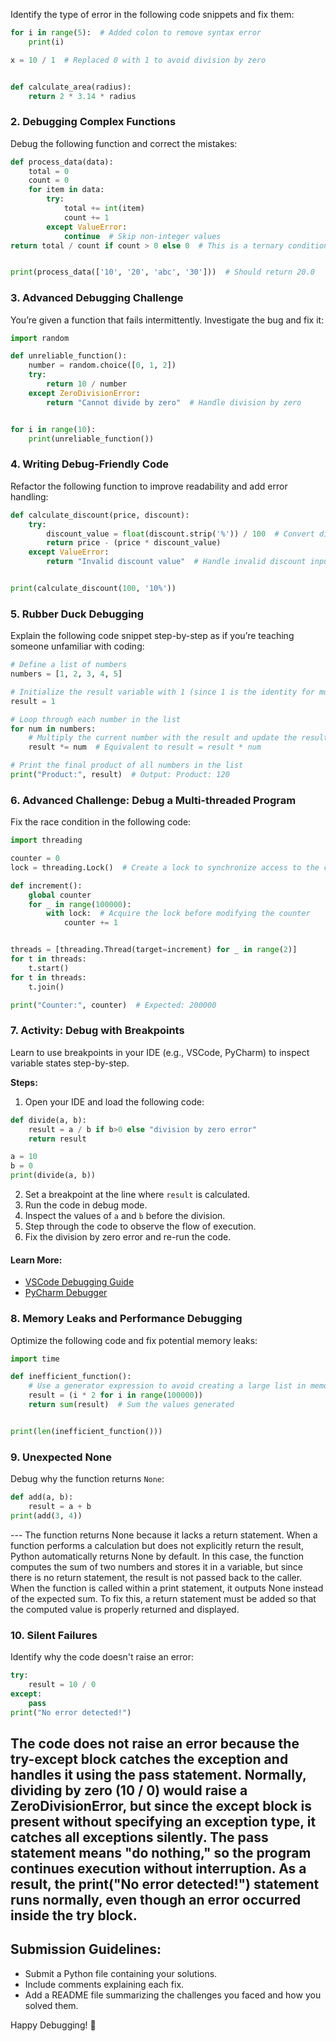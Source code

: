 Identify the type of error in the following code snippets and fix them:

```python
for i in range(5):  # Added colon to remove syntax error
    print(i)

x = 10 / 1  # Replaced 0 with 1 to avoid division by zero


def calculate_area(radius):
    return 2 * 3.14 * radius
```

### 2. Debugging Complex Functions

Debug the following function and correct the mistakes:

```python
def process_data(data):
    total = 0
    count = 0
    for item in data:
        try:
            total += int(item)
            count += 1
        except ValueError:
            continue  # Skip non-integer values
return total / count if count > 0 else 0  # This is a ternary conditional operator to avoid division by zero


print(process_data(['10', '20', 'abc', '30']))  # Should return 20.0

```

### 3. Advanced Debugging Challenge

You’re given a function that fails intermittently. Investigate the bug and fix it:

```python
import random

def unreliable_function():
    number = random.choice([0, 1, 2])
    try:
        return 10 / number
    except ZeroDivisionError:
        return "Cannot divide by zero"  # Handle division by zero


for i in range(10):
    print(unreliable_function())
```

### 4. Writing Debug-Friendly Code

Refactor the following function to improve readability and add error handling:

```python
def calculate_discount(price, discount):
    try:
        discount_value = float(discount.strip('%')) / 100  # Convert discount to a decimal
        return price - (price * discount_value)
    except ValueError:
        return "Invalid discount value"  # Handle invalid discount input


print(calculate_discount(100, '10%'))
```

### 5. Rubber Duck Debugging

Explain the following code snippet step-by-step as if you’re teaching someone unfamiliar with coding:

```python
# Define a list of numbers
numbers = [1, 2, 3, 4, 5]  

# Initialize the result variable with 1 (since 1 is the identity for multiplication)
result = 1  

# Loop through each number in the list
for num in numbers:
    # Multiply the current number with the result and update the result variable
    result *= num  # Equivalent to result = result * num

# Print the final product of all numbers in the list
print("Product:", result)  # Output: Product: 120

```

### 6. Advanced Challenge: Debug a Multi-threaded Program

Fix the race condition in the following code:

```python
import threading

counter = 0
lock = threading.Lock()  # Create a lock to synchronize access to the counter

def increment():
    global counter
    for _ in range(100000):
        with lock:  # Acquire the lock before modifying the counter
            counter += 1


threads = [threading.Thread(target=increment) for _ in range(2)]
for t in threads:
    t.start()
for t in threads:
    t.join()

print("Counter:", counter)  # Expected: 200000

```

### 7. Activity: Debug with Breakpoints

Learn to use breakpoints in your IDE (e.g., VSCode, PyCharm) to inspect variable states step-by-step.

**Steps:**

1. Open your IDE and load the following code:

```python
def divide(a, b):
    result = a / b if b>0 else "division by zero error"
    return result

a = 10
b = 0
print(divide(a, b))
```

2. Set a breakpoint at the line where `result` is calculated.
3. Run the code in debug mode.
4. Inspect the values of `a` and `b` before the division.
5. Step through the code to observe the flow of execution.
6. Fix the division by zero error and re-run the code.

#### Learn More:

- [VSCode Debugging Guide](https://code.visualstudio.com/docs/editor/debugging)
- [PyCharm Debugger](https://www.jetbrains.com/help/pycharm/debugging-your-first-python-application.html)

### 8. Memory Leaks and Performance Debugging

Optimize the following code and fix potential memory leaks:

```python
import time

def inefficient_function():
    # Use a generator expression to avoid creating a large list in memory
    result = (i * 2 for i in range(100000))
    return sum(result)  # Sum the values generated


print(len(inefficient_function()))
```

### 9. Unexpected None

Debug why the function returns `None`:

```python
def add(a, b):
    result = a + b
print(add(3, 4))
```
--- The function returns None because it lacks a return statement. When a function performs a calculation but does not explicitly return the result, Python automatically returns None by default. In this case, the function computes the sum of two numbers and stores it in a variable, but since there is no return statement, the result is not passed back to the caller. When the function is called within a print statement, it outputs None instead of the expected sum. To fix this, a return statement must be added so that the computed value is properly returned and displayed.

### 10. Silent Failures

Identify why the code doesn't raise an error:

```python
try:
    result = 10 / 0
except:
    pass
print("No error detected!")
```
The code does not raise an error because the try-except block catches the exception and handles it using the pass statement. Normally, dividing by zero (10 / 0) would raise a ZeroDivisionError, but since the except block is present without specifying an exception type, it catches all exceptions silently. The pass statement means "do nothing," so the program continues execution without interruption. As a result, the print("No error detected!") statement runs normally, even though an error occurred inside the try block.
---

## Submission Guidelines:

- Submit a Python file containing your solutions.
- Include comments explaining each fix.
- Add a README file summarizing the challenges you faced and how you solved them.

Happy Debugging! 🐞
